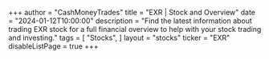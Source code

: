 +++
author = "CashMoneyTrades"
title = "EXR | Stock and Overview"
date = "2024-01-12T10:00:00"
description = "Find the latest information about trading EXR stock for a full financial overview to help with your stock trading and investing."
tags = [
   "Stocks",
]
layout = "stocks"
ticker = "EXR"
disableListPage = true
+++
